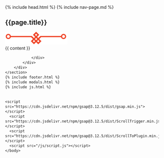 <!DOCTYPE html>
<html lang="en">
    {% include head.html %}
    <body id="page-top" class="index">
    {% include nav-page.md %}
 <!--  Section -->
    <section class="" id="membership">
        <div class="container container-page">
            <div class="row">
                <div class="col-lg-12 text-center heading">
                    <h2>{{page.title}}</h2>
                    <img src="/img/pata2-green.png" alt="">
                </div>
            </div>
            <div class="col-lg-12" id="">     
                {{ content }} 
            </div>
            <div class="row">
                <div class="col-lg-12">
                  
                    
                </div>
            </div>
        </div>
    </section>
    {% include footer.html %}
    {% include modals.html %}
    {% include js.html %}


    <script src="https://cdn.jsdelivr.net/npm/gsap@3.12.5/dist/gsap.min.js"></script>
      <script src="https://cdn.jsdelivr.net/npm/gsap@3.12.5/dist/ScrollTrigger.min.js"></script>
      <script src="https://cdn.jsdelivr.net/npm/gsap@3.12.5/dist/ScrollToPlugin.min.js"></script>
      <script src="/js/script.js"></script>
    </body>
</html>